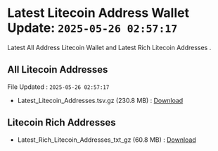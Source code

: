 # Latest Litecoin Address Wallet Update: `2025-05-26 02:57:17`

Latest All Address Litecoin Wallet and Latest Rich Litecoin Addresses .

## All Litecoin Addresses

File Updated : `2025-05-26 02:57:17`

- Latest_Litecoin_Addresses.tsv.gz (230.8 MB) : [Download](https://github.com/Pymmdrza/Rich-Address-Wallet/releases/tag/Litecoin)

## Litecoin Rich Addresses

- Latest_Rich_Litecoin_Addresses_txt_gz (60.8 MB) : [Download](https://github.com/Pymmdrza/Rich-Address-Wallet/releases/tag/Litecoin)
